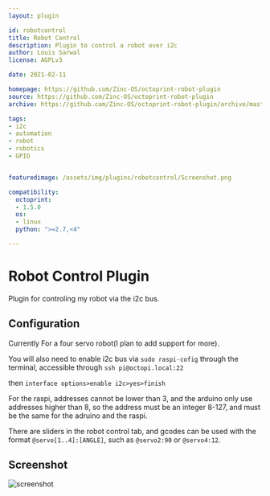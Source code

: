 ```yaml
---
layout: plugin

id: robotcontrol
title: Robot Control
description: Plugin to control a robot over i2c
author: Louis Sarwal
license: AGPLv3

date: 2021-02-11

homepage: https://github.com/Zinc-OS/octoprint-robot-plugin
source: https://github.com/Zinc-OS/octoprint-robot-plugin
archive: https://github.com/Zinc-OS/octoprint-robot-plugin/archive/master.zip

tags:
- i2c
- automation
- robot
- robotics
- GPIO


featuredimage: /assets/img/plugins/robotcontrol/Screenshot.png

compatibility:
  octoprint:
  - 1.5.0
  os:
  - linux
  python: ">=2.7,<4"

---
```



# Robot Control Plugin

Plugin for controling my robot via the i2c bus.


## Configuration

Currently For a four servo robot(I plan to add support for more).

You will also need to enable i2c bus via ```sudo raspi-cofig``` through the terminal, accessible through ```ssh pi@octopi.local:22```

then
```interface options>enable i2c>yes>finish```

For the raspi, addresses cannot be lower than 3, and the arduino only use addresses higher than 8, so the address must be an integer 8-127, and must be the same for the adruino and the raspi.

There are sliders in the robot control tab, and gcodes can be used with the format ```@servo[1..4]:[ANGLE]```, such as ```@servo2:90``` or ```@servo4:12```.

## Screenshot

![screenshot](/assets/img/plugins/robotcontrol/Screenshot.png)
